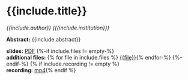 ---
---
# {{include.title}}

*{{include.author}} ({{include.institution}})*

**Abstract:** {{include.abstract}}

**slides:** [PDF]({{include.slides}})
{%-if include.files != empty-%}<br>**additional files:**
{% for file in include.files %} [{{file}}]({{file}}){% endfor-%}
{%-endif-%}
{% if include.recording != empty %}<br>**recording:** [mp4]({{include.recording}}){% endif %}
